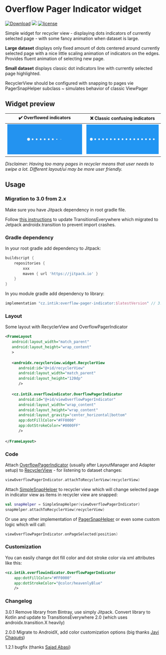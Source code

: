 # Overflow Pager Indicator widget

[![Download](https://jitpack.io/v/intik/overflow-pager-indicator.svg)](https://jitpack.io/#intik/overflow-pager-indicator)
[![](https://jitci.com/gh/intik/overflow-pager-indicator/svg)](https://jitci.com/gh/intik/overflow-pager-indicator)
[![license](https://img.shields.io/badge/license-MIT%20license-blue.svg)](LICENSE)

Simple widget for recycler view - displaying dots indicators of currently selected page - 
with some fancy animation when dataset is large.

**Large dataset** displays only fixed amount of dots centered around currently selected page 
with a nice little scaling animation of indicators on the edges. Provides fluent animation of 
selecting new page.
   
**Small dataset** displays classic dot indicators line with currently selected page highlighted.

RecyclerView should be configured with snapping to pages vie PagerSnapHelper subclass ~ simulates 
behavior of classic ViewPager
 
## Widget preview

| :heavy_check_mark: Overflowed indicators | :x: Classic confusing indicators |
| ----------------------- | ------------------------------- |
| ![Widget effect animation preview](docs/images/overflow-pager-indicator.gif "Preview of widget effect of animating dots during pages swiping")  | ![Classic ](docs/images/classic-indicators.png "Fujky")  |
 
_Disclaimer: Having too many pages in recycler means that user needs to swipe a lot. Different layout/ui may be more user friendly._ 
 
## Usage

### Migration to 3.0 from 2.x

Make sure you have Jitpack dependency in root gradle file.

Follow [this instructions](https://github.com/andkulikov/Transitions-Everywhere#migration-from-1x-guide) to update
TransitionsEverywhere which migrated to Jetpack androidx.transition to prevent import crashes.

### Gradle dependency

In your root gradle add dependency to Jitpack:

```gradle
buildscript {
    repositories {
        xxx
        maven { url 'https://jitpack.io' }
    }
}
```

In you module gradle add dependency to library:

```gradle
implementation "cz.intik:overflow-pager-indicator:$latestVersion" // 3.0.1
```

### Layout

Some layout with RecyclerView and OverflowPagerIndicator

```xml
<FrameLayout
   android:layout_width="match_parent"
   android:layout_height="wrap_content"
   >

   <androidx.recyclerview.widget.RecyclerView
      android:id="@+id/recyclerView"
      android:layout_width="match_parent"
      android:layout_height="120dp"
      />

   <cz.intik.overflowindicator.OverflowPagerIndicator
      android:id="@+id/viewOverflowPagerIndicator"
      android:layout_width="wrap_content"
      android:layout_height="wrap_content"
      android:layout_gravity="center_horizontal|bottom"
      app:dotFillColor="#FF0000"
      app:dotStrokeColor="#0000FF"
      />

</FrameLayout>
```

### Code

Attach
[OverflowPagerIndicator](overflow-library/src/main/java/cz/intik/overflowindicator/OverflowPagerIndicator.kt)
(usually after LayoutManager and Adapter setup) to
[RecyclerView](https://developer.android.com/reference/androidx/recyclerview/widget/RecyclerView)
\- for listening to dataset changes:

```kotlin
viewOverflowPagerIndicator.attachToRecyclerView(recyclerView)
```

Attach
[SimpleSnapHelper](overflow-library/src/main/java/cz/intik/overflowindicator/SimpleSnapHelper.kt)
to recycler view which will change selected page in indicator view as items in recycler 
view are snapped:

```kotlin
val snapHelper = SimpleSnapHelper(viewOverflowPagerIndicator)
snapHelper.attachToRecyclerView(recyclerView)
```

Or use any other implementation of
[PagerSnapHelper](https://developer.android.com/reference/androidx/recyclerview/widget/PagerSnapHelper "Android Developers - docs - PagerSnapHelper")
or even some custom logic which will call:

```kotlin
viewOverflowPagerIndicator.onPageSelected(position)
```

### Customization

You can easily change dot fill color and dot stroke color via xml attributes like this:
```xml
<cz.intik.overflowindicator.OverflowPagerIndicator
    app:dotFillColor="#FF0000"
    app:dotStrokeColor="@color/heavenlyBlue"
    />
``` 

### Changelog

3.0.1 Remove library from Bintray, use simply Jitpack. Convert library to Kotlin and update to TransitionsEverywhere 2.0 (which uses androidx.transition.X heavily)

2.0.0 Migrate to AndroidX, add color customization options (big thanks [Javi Chaqués](https://github.com/javichaques))

1.2.1 bugfix (thanks [Sajad Abasi](https://github.com/sajadabasi))